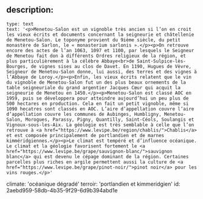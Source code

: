 description:
  -
    type: text
    text: '<p>Menetou-Salon est un vignoble très ancien si l’on en croit les vieux écrits et documents concernant la seigneurie et châtellenie de Menetou-Salon. Le toponyme provient du 9ième siècle, du petit monastère de Sarlon, le « monasterium sarlonis ».</p><p>On retrouve encore des actes de l’an 1063, 1097 et 1100, par lesquels le Seigneur de Menetou fait don à différents Ordres religieux de la région, et plus particulièrement à la célèbre Abbaye<br>de Saint-Sulpice-lès-Bourges, de vignes sises au clos de Davet. En 1190, Hugues de Vèvre, Seigneur de Menetou-Salon donne, lui aussi, des terres et des vignes à l’Abbaye de Loroy.</p><p>Enfin, les vieux écrits relatent que le vin du vignoble de Menetou-Salon fut un des plus beaux ornements de la table seigneuriale du grand argentier Jacques Cœur qui acquit la seigneurie de Menetou en 1450.</p><p>Menetou-Salon est classé AOC en 1959, puis se développera pour atteindre aujourd’hui un peu plus de 500 hectares en production. Cela en fait un petit vignoble, même si 1090 hecatres sont classés en AOC. L’aire d’appellation couvre l’aire d’appellation couvre les communes de Aubinges, Humbligny, Menetou-Salon, Morogues, Parassy, Pigny, Quantilly, Saint-Céols, Soulangis et Vignoux-sous-les-Aix. La géologie est très semblable à celle que l’on retrouve à <a href="https://www.levipe.be/region/chablis/">Chablis</a> et est composée principalement de portlandien et de marnes kimméridgiennes.</p><p>Le climat est tempéré et d’influence océanique. Le climat et la géologie favorisent fortement le <a href="https://www.levipe.be/grape/sauvignon-blanc/">sauvignon blanc</a> qui est devenu le cépage dominant de la région. Certaines parcelles plus riches en argile permettent aussi la culture de <a href="https://www.levipe.be/grape/pinot-noir/">pinot noir</a> pour les vins rouges.</p>'
climate: 'océanique dégradé'
terroir: 'portlandien et kimmeridgien'
id: 2aebd959-58db-4b35-9f29-6d9b394abd1e
